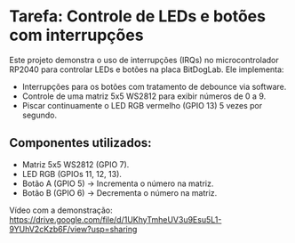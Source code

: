 # Tarefa: Controle de LEDs e botões com interrupções

Este projeto demonstra o uso de interrupções (IRQs) no microcontrolador RP2040 para controlar LEDs e botões na placa BitDogLab. Ele implementa:

- Interrupções para os botões com tratamento de debounce via software.
- Controle de uma matriz 5x5 WS2812 para exibir números de 0 a 9.
- Piscar continuamente o LED RGB vermelho (GPIO 13) 5 vezes por segundo.

## Componentes utilizados:

- Matriz 5x5 WS2812 (GPIO 7).
- LED RGB (GPIOs 11, 12, 13).
- Botão A (GPIO 5) → Incrementa o número na matriz.
- Botão B (GPIO 6) → Decrementa o número na matriz.

Vídeo com a demonstração: https://drive.google.com/file/d/1UKhyTmheUV3u9Esu5L1-9YUhV2cKzb6F/view?usp=sharing
